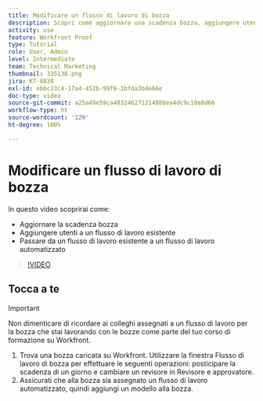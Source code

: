 ```yaml
---
title: Modificare un flusso di lavoro di bozza
description: Scopri come aggiornare una scadenza bozza, aggiungere utenti a un flusso di lavoro esistente e passare a un flusso di lavoro automatizzato in  [!DNL  Workfront].
activity: use
feature: Workfront Proof
type: Tutorial
role: User, Admin
level: Intermediate
team: Technical Marketing
thumbnail: 335138.png
jira: KT-8838
exl-id: ebbc33c4-17a4-452b-99f6-1bfda3b4e66e
doc-type: video
source-git-commit: a25a49e59ca483246271214886ea4dc9c10e8d66
workflow-type: ht
source-wordcount: '129'
ht-degree: 100%

---
```


# Modificare un flusso di lavoro di bozza

In questo video scoprirai come:

* Aggiornare la scadenza bozza
* Aggiungere utenti a un flusso di lavoro esistente
* Passare da un flusso di lavoro esistente a un flusso di lavoro automatizzato

>[!VIDEO](https://video.tv.adobe.com/v/335138/?quality=12&learn=on)

## Tocca a te

>[!IMPORTANT]
>
>Non dimenticare di ricordare ai colleghi assegnati a un flusso di lavoro per la bozza che stai lavorando con le bozze come parte del tuo corso di formazione su Workfront.

1. Trova una bozza caricata su Workfront. Utilizzare la finestra Flusso di lavoro di bozza per effettuare le seguenti operazioni: posticipare la scadenza di un giorno e cambiare un revisore in Revisore e approvatore.
1. Assicurati che alla bozza sia assegnato un flusso di lavoro automatizzato, quindi aggiungi un modello alla bozza.



<!--
## Learn more
* Add stages and users to an automated workflow on a proof
* Convert a basic workflow to an automated workflow on a proof
* Create or edit an automated workflow for an existing proof
* Edit proof stages and reviewers
-->
